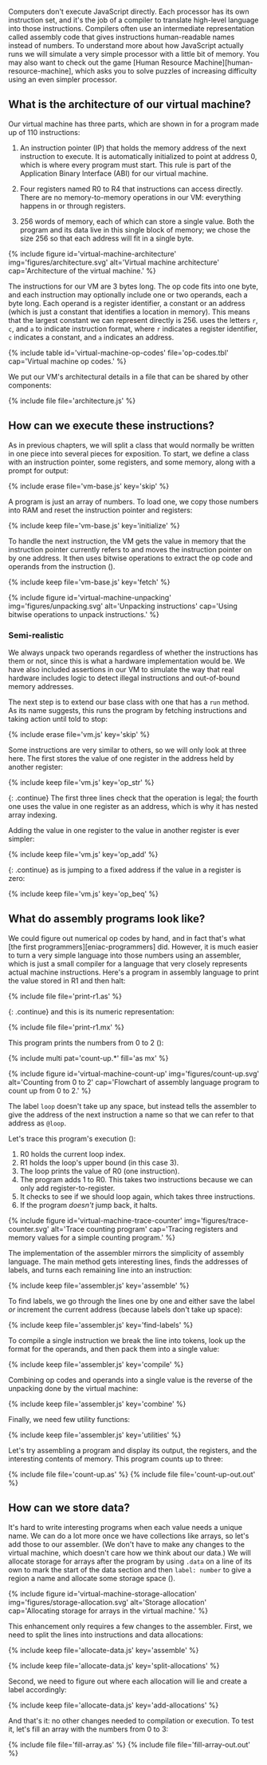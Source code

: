 ---
---

Computers don't execute JavaScript directly.
Each processor has its own <span g="instruction_set">instruction set</span>,
and it's the job of a <span g="compiler">compiler</span> to translate high-level language into those instructions.
Compilers often use an intermediate representation called <span g="assembly_code">assembly code</span>
that gives instructions human-readable names instead of numbers.
To understand more about how JavaScript actually runs
we will simulate a very simple processor with a little bit of memory.
You may also want to check out the game [Human Resource Machine][human-resource-machine],
which asks you to solve puzzles of increasing difficulty using an even simpler processor.

## What is the architecture of our virtual machine?

Our <span g="virtual_machine">virtual machine</span> has three parts,
which are shown in <span f="virtual-machine-architecture"></span>
for a program made up of 110 instructions:

1.  An <span g="instruction_pointer">instruction pointer</span> (IP)
    that holds the memory address of the next instruction to execute.
    It is automatically initialized to point at address 0,
    which is where every program must start.
    This rule is part of the <span g="abi">Application Binary Interface</span> (ABI) for our virtual machine.

1.  Four <span g="register">registers</span> named R0 to R4 that instructions can access directly.
    There are no memory-to-memory operations in our VM:
    everything  happens in or through registers.

1.  256 <span g="word_memory">words</span> of memory, each of which can store a single value.
    Both the program and its data live in this single block of memory;
    we chose the size 256 so that each address will fit in a single byte.

{% include figure id='virtual-machine-architecture' img='figures/architecture.svg' alt='Virtual machine architecture' cap='Architecture of the virtual machine.' %}

The instructions for our VM are 3 bytes long.
The <span g="op_code">op code</span> fits into one byte,
and each instruction may optionally include one or two operands,
each a byte long.
Each operand is a register identifier,
a constant
or an address
(which is just a constant that identifies a location in memory).
This means that the largest constant we can represent directly is 256.
<span t="virtual-machine-op-codes"></span> uses the letters `r`, `c`, and `a`
to indicate instruction format,
where `r` indicates a register identifier,
`c` indicates a constant,
and `a` indicates an address.

{% include table id='virtual-machine-op-codes' file='op-codes.tbl' cap='Virtual machine op codes.' %}

We put our VM's architectural details in a file
that can be shared by other components:

{% include file file='architecture.js' %}

## How can we execute these instructions?

As in previous chapters,
we will split a class that would normally be written in one piece into several pieces for exposition.
To start,
we define a class with an instruction pointer, some registers, and some memory,
along with a prompt for output:

{% include erase file='vm-base.js' key='skip' %}

A program is just an array of numbers.
To load one,
we copy those numbers into RAM and reset the instruction pointer and registers:

{% include keep file='vm-base.js' key='initialize' %}

To handle the next instruction,
the VM gets the value in memory that the instruction pointer currently refers to
and moves the instruction pointer on by one address.
It then uses <span g="bitwise_operation">bitwise operations</a>
to extract the op code and operands from the instruction
(<span f="virtual-machine-unpacking"></span>).

{% include keep file='vm-base.js' key='fetch' %}

{% include figure id='virtual-machine-unpacking' img='figures/unpacking.svg' alt='Unpacking instructions' cap='Using bitwise operations to unpack instructions.' %}

<div class="callout" markdown="1">

### Semi-realistic

We always unpack two operands regardless of whether the instructions has them or not,
since this is what a hardware implementation would be.
We have also included assertions in our VM
to simulate the way that real hardware includes logic
to detect illegal instructions and out-of-bound memory addresses.

</div>

The next step is to extend our base class with one that has a `run` method.
As its name suggests,
this runs the program by fetching instructions and taking action until told to stop:

{% include erase file='vm.js' key='skip' %}

Some instructions are very similar to others,
so we will only look at three here.
The first stores the value of one register in the address held by another register:

{% include keep file='vm.js' key='op_str' %}

{: .continue}
The first three lines check that the operation is legal;
the fourth one uses the value in one register as an address,
which is why it has nested array indexing.

Adding the value in one register to the value in another register
is ever simpler:

{% include keep file='vm.js' key='op_add' %}

{: .continue}
as is jumping to a fixed address if the value in a register is zero:

{% include keep file='vm.js' key='op_beq' %}

## What do assembly programs look like?

We could figure out numerical op codes by hand,
and in fact that's what [the first programmers][eniac-programmers] did.
However,
it is much easier to turn a very simple language into those numbers
using an <span g="assembler">assembler</span>,
which is just a small compiler for a language that very closely represents actual machine instructions.
Here's a program in assembly language to print the value stored in R1 and then halt:

{% include file file='print-r1.as' %}

{: .continue}
and this is its numeric representation:

{% include file file='print-r1.mx' %}

This program prints the numbers from 0 to 2
(<span f="virtual-machine-count-up"></span>):

{% include multi pat='count-up.*' fill='as mx' %}

{% include figure id='virtual-machine-count-up' img='figures/count-up.svg' alt='Counting from 0 to 2' cap='Flowchart of assembly language program to count up from 0 to 2.' %}

The <span g="label_address">label</span> `loop` doesn't take up any space,
but instead tells the assembler to give the address of the next instruction a name
so that we can refer to that address as `@loop`.

Let's trace this program's execution
(<span f="virtual-machine-trace-counter"></span>):

1.  R0 holds the current loop index.
1.  R1 holds the loop's upper bound (in this case 3).
1.  The loop prints the value of R0 (one instruction).
1.  The program adds 1 to R0.
    This takes two instructions because we can only add register-to-register.
1.  It checks to see if we should loop again,
    which takes three instructions.
1.  If the program *doesn't* jump back, it halts.

{% include figure id='virtual-machine-trace-counter' img='figures/trace-counter.svg' alt='Trace counting program' cap='Tracing registers and memory values for a simple counting program.' %}

The implementation of the assembler mirrors the simplicity of assembly language.
The main method gets interesting lines,
finds the addresses of labels,
and turns each remaining line into an instruction:

{% include keep file='assembler.js' key='assemble' %}

To find labels,
we go through the lines one by one
and either save the label *or* increment the current address
(because labels don't take up space):

{% include keep file='assembler.js' key='find-labels' %}

To compile a single instruction we break the line into tokens,
look up the format for the operands,
and then pack them into a single value:

{% include keep file='assembler.js' key='compile' %}

Combining op codes and operands into a single value
is the reverse of the unpacking done by the virtual machine:

{% include keep file='assembler.js' key='combine' %}

Finally, we need few utility functions:

{% include keep file='assembler.js' key='utilities' %}

Let's try assembling a program and display its output,
the registers,
and the interesting contents of memory.
This program counts up to three:

{% include file file='count-up.as' %}
{% include file file='count-up-out.out' %}

## How can we store data?

It's hard to write interesting programs when each value needs a unique name.
We can do a lot more once we have collections like arrays,
so let's add those to our assembler.
(We don't have to make any changes to the virtual machine,
which doesn't care how we think about our data.)
We will allocate storage for arrays after the program
by using `.data` on a line of its own to mark the start of the data section
and then `label: number` to give a region a name and allocate some storage space
(<span f="virtual-machine-storage-allocation"></span>).

{% include figure id='virtual-machine-storage-allocation' img='figures/storage-allocation.svg' alt='Storage allocation' cap='Allocating storage for arrays in the virtual machine.' %}

This enhancement only requires a few changes to the assembler.
First,
we need to split the lines into instructions and data allocations:

{% include keep file='allocate-data.js' key='assemble' %}

{% include keep file='allocate-data.js' key='split-allocations' %}

Second,
we need to figure out where each allocation will lie and create a label accordingly:

{% include keep file='allocate-data.js' key='add-allocations' %}

And that's it:
no other changes needed to compilation or execution.
To test it,
let's fill an array with the numbers from 0 to 3:

{% include file file='fill-array.as' %}
{% include file file='fill-array-out.out' %}
